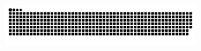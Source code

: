 ![Snake animation](https://github.com/vad-ii-k/vad-ii-k/blob/output/github-contribution-grid-snake.svg)

